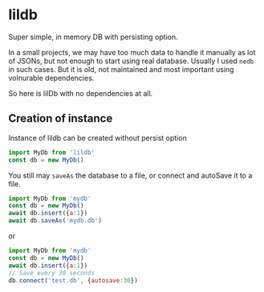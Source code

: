 # lildb

Super simple, in memory DB with persisting option.

In a small projects, we may have too much data to handle it manually as lot of JSONs, but not enough to start using real database. Usually I used `nedb` in such cases. But it is old, not maintained and most important using volnurable dependencies.

So here is lilDb with no dependencies at all.

## Creation of instance

Instance of lildb can be created without persist option
```javascript
import MyDb from 'lildb'
const db = new MyDb()
```

You still may `saveAs` the database to a file, or connect and autoSave it to a file.
```javascript
import MyDb from 'mydb'
const db = new MyDb()
await db.insert({a:1})
await db.saveAs('mydb.db')
```
or
```javascript
import MyDb from 'mydb'
const db = new MyDb()
await db.insert({a:1})
// Save every 30 seconds
db.connect('test.db', {autosave:30})
```

